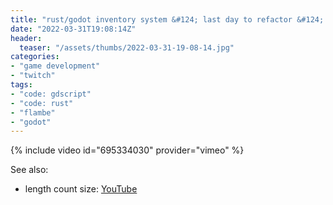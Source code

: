 ```yaml
---
title: "rust/godot inventory system &#124; last day to refactor &#124; special raid party"
date: "2022-03-31T19:08:14Z"
header:
  teaser: "/assets/thumbs/2022-03-31-19-08-14.jpg"
categories:
- "game development"
- "twitch"
tags:
- "code: gdscript"
- "code: rust"
- "flambe"
- "godot"
---
```

{% include video id="695334030" provider="vimeo" %}

See also:
* length count size: [YouTube](https://www.youtube.com/watch?v=ubOqM-SQ4lw)